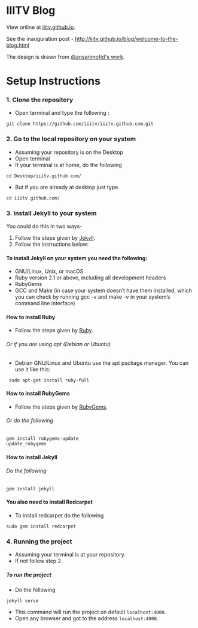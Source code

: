 # IIITV Blog

View online at [iiitv.github.io](http://iiitv.github.io).

See the inauguration post - http://iiitv.github.io/blog/welcome-to-the-blog.html 

The design is drawn from [@ansarimofid's work](https://github.com/ansarimofid/blog-iiitv).



# Setup Instructions

### 1. Clone the repository
* Open terminal and type the following :
```
git clone https://github.com/iiitv/iiitv.github.com.git
```


 ### 2. Go to the local repository on your system
 * Assuming your repository is on the Desktop
 * Open terminal
 * If your terminal is at home, do the following
 ```
 cd Desktop/iiitv.github.com/
 ```
 * But if you are already at desktop just type
 ```
 cd iiitv.github.com/
 ```
 
 
### 3. Install Jekyll to your system
You could do this in two ways-
1. Follow the steps given by [Jekyll](https://jekyllrb.com/docs/installation/).
2. Follow the instructions below:
#### To install Jekyll on your system you need the following:
* GNU/Linux, Unix, or macOS
* Ruby version 2.1 or above, including all development headers
* RubyGems
* GCC and Make (in case your system doesn’t have them installed, which you can check by running gcc -v and make -v in your system’s command line interface)

#### How to install Ruby
* Follow the steps given by [Ruby](https://www.ruby-lang.org/en/documentation/installation/).
###### Or if you are using apt (Debian or Ubuntu)
* Debian GNU/Linux and Ubuntu use the apt package manager. You can use it like this:
```
 sudo apt-get install ruby-full
 ```
 
 #### How to install RubyGems
 * Follow the steps given by [RubyGems](https://rubygems.org/pages/download/).
 ###### Or do the following
 ```
 gem install rubygems-update
 update_rubygems  
 ```
 
 #### How to install Jekyll
 ###### Do the following
 ```
 gem install jekyll
 ```
 
 #### You also need to install Redcarpet
 * To install redcarpet do the following
 ```
 sudo gem install redcarpet

 ```
 
 
 ### 4. Running the project
 * Assuming your terminal is at your repository.
 * If not follow step 2.
 ##### To run the project
 * Do the following
 ```
 jekyll serve
 ```
 * This command will run the project on default ``` localhost:4000 ```.
 * Open any browser and got to the address ``` localhost:4000 ```.
